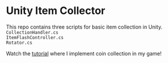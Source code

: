 # Unity Item Collector

This repo contains three scripts for basic item collection in Unity.\
`CollectionHandler.cs`  
`ItemFlashController.cs`  
`Rotator.cs`

Watch the [tutorial](https://www.youtube.com/watch?v=RN9quAeV54c) where I implement coin collection in my game!